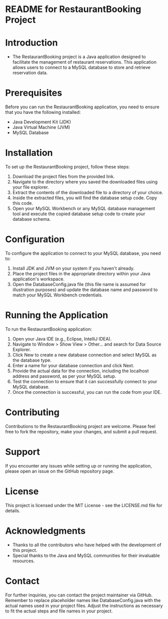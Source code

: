 # README for RestaurantBooking Project
# Introduction
- The RestaurantBooking project is a Java application designed to facilitate the management of restaurant reservations. This application allows users to connect to a MySQL database to store and retrieve reservation data.

# Prerequisites
Before you can run the RestaurantBooking application, you need to ensure that you have the following installed:
- Java Development Kit (JDK)
- Java Virtual Machine (JVM)
- MySQL Database

# Installation
To set up the RestaurantBooking project, follow these steps:
1. Download the project files from the provided link.
2. Navigate to the directory where you saved the downloaded files using your file explorer.
3. Extract the contents of the downloaded file to a directory of your choice.
4. Inside the extracted files, you will find the database setup code. Copy this code.
5. Open your MySQL Workbench or any MySQL database management tool and execute the copied database setup code to create your database schema.

# Configuration
To configure the application to connect to your MySQL database, you need to:
1. Install JDK and JVM on your system if you haven't already.
2. Place the project files in the appropriate directory within your Java application's workspace.
3. Open the DatabaseConfig.java file (this file name is assumed for illustration purposes) and update the database name and password to match your MySQL Workbench credentials.

# Running the Application
 To run the RestaurantBooking application:
1. Open your Java IDE (e.g., Eclipse, IntelliJ IDEA).
2. Navigate to Window > Show View > Other... and search for Data Source Explorer.
3. Click New to create a new database connection and select MySQL as the database type.
4. Enter a name for your database connection and click Next.
5. Provide the actual data for the connection, including the localhost address and password, as per your MySQL setup.
6. Test the connection to ensure that it can successfully connect to your MySQL database.
7. Once the connection is successful, you can run the code from your IDE.

# Contributing
Contributions to the RestaurantBooking project are welcome. Please feel free to fork the repository, make your changes, and submit a pull request.

# Support
If you encounter any issues while setting up or running the application, please open an issue on the GitHub repository page.

# License
This project is licensed under the MIT License - see the LICENSE.md file for details.

# Acknowledgments
- Thanks to all the contributors who have helped with the development of this project.
- Special thanks to the Java and MySQL communities for their invaluable resources.
# Contact
For further inquiries, you can contact the project maintainer via GitHub. Remember to replace placeholder names like DatabaseConfig.java with the actual names used in your project files. Adjust the instructions as necessary to fit the actual steps and file names in your project.
